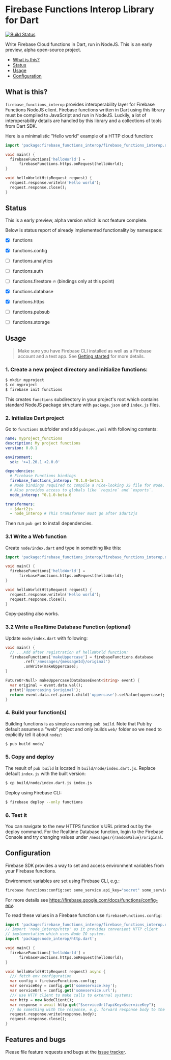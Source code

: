 # Firebase Functions Interop Library for Dart

[![Build Status](https://travis-ci.org/pulyaevskiy/firebase-functions-interop.svg?branch=master)](https://travis-ci.org/pulyaevskiy/firebase-functions-interop)

Write Firebase Cloud functions in Dart, run in NodeJS. This is an early
preview, alpha open-source project.

* [What is this?](#what-is-this?)
* [Status](#status)
* [Usage](#usage)
* [Configuration](#configuration)

## What is this?

`firebase_functions_interop` provides interoperability layer for
Firebase Functions NodeJS client. Firebase functions written in Dart
using this library must be compiled to JavaScript and run in NodeJS.
Luckily, a lot of interoperability details are handled by this library
and a collections of tools from Dart SDK.

Here is a minimalistic "Hello world" example of a HTTP cloud function:

```dart
import 'package:firebase_functions_interop/firebase_functions_interop.dart';

void main() {
  firebaseFunctions['helloWorld'] =
      firebaseFunctions.https.onRequest(helloWorld);
}

void helloWorld(HttpRequest request) {
  request.response.writeln('Hello world');
  request.response.close();
}
```

## Status

This is a early preview, alpha version which is not feature complete.

Below is status report of already implemented functionality by
namespace:

- [x] functions
- [x] functions.config
- [ ] functions.analytics
- [ ] functions.auth
- [ ] functions.firestore :fire: (bindings only at this point)
- [x] functions.database
- [x] functions.https
- [ ] functions.pubsub
- [ ] functions.storage


## Usage

> Make sure you have Firebase CLI installed as well as a Firebase account
> and a test app.
> See [Getting started](https://firebase.google.com/docs/functions/get-started)
> for more details.

### 1. Create a new project directory and initialize functions:

```bash
$ mkdir myproject
$ cd myproject
$ firebase init functions
```

This creates `functions` subdirectory in your project's root which contains
standard NodeJS package structure with `package.json` and `index.js` files.

### 2. Initialize Dart project

Go to `functions` subfolder and add `pubspec.yaml` with following contents:

```yaml
name: myproject_functions
description: My project functions
version: 0.0.1

environment:
  sdk: '>=1.20.1 <2.0.0'

dependencies:
  # Firebase Functions bindings
  firebase_functions_interop: ^0.1.0-beta.1
  # Node bindings required to compile a nice-looking JS file for Node.
  # Also provides access to globals like `require` and `exports`.
  node_interop: ^0.1.0-beta.6

transformers:
  - $dart2js
  - node_interop # This transformer must go after $dart2js
```

Then run `pub get` to install dependencies.

### 3.1 Write a Web function

Create `node/index.dart` and type in something like this:

```dart
import 'package:firebase_functions_interop/firebase_functions_interop.dart';

void main() {
  firebaseFunctions['helloWorld'] =
      firebaseFunctions.https.onRequest(helloWorld);
}

void helloWorld(HttpRequest request) {
  request.response.writeln('Hello world');
  request.response.close();
}
```

Copy-pasting also works.

### 3.2 Write a Realtime Database Function (optional)

Update `node/index.dart` with following:

```dart
void main() {
  // ...Add after registration of helloWorld function:
  firebaseFunctions['makeUppercase'] = firebaseFunctions.database
        .ref('/messages/{messageId}/original')
        .onWrite(makeUppercase);
}

FutureOr<Null> makeUppercase(DatabaseEvent<String> event) {
  var original = event.data.val();
  print('Uppercasing $original');
  return event.data.ref.parent.child('uppercase').setValue(uppercase);
}
```

### 4. Build your function(s)

Building functions is as simple as running `pub build`. Note that Pub by
default assumes a "web" project and only builds `web/` folder so we need
to explicitly tell it about `node/`:

```bash
$ pub build node/
```

### 5. Copy and deploy

The result of `pub build` is located in `build/node/index.dart.js`. Replace
default `index.js` with the built version:

```bash
$ cp build/node/index.dart.js index.js
```

Deploy using Firebase CLI:

```bash
$ firebase deploy --only functions
```

### 6. Test it

You can navigate to the new HTTPS function's URL printed out by the deploy command.
For the Realtime Database function, login to the Firebase Console and try
changing values under `/messages/{randomValue}/original`.

## Configuration

Firebase SDK provides a way to set and access environment variables from
your Firebase functions.

Environment variables are set using Firebase CLI, e.g.:

```bash
firebase functions:config:set some_service.api_key="secret" some_service.url="https://api.example.com"
```

For more details see https://firebase.google.com/docs/functions/config-env.

To read these values in a Firebase function use `firebaseFunctions.config`:

```dart
import 'package:firebase_functions_interop/firebase_functions_interop.dart';
// Import 'node_interop/http' as it provides convenient HTTP client
// implementation which uses Node IO system.
import 'package:node_interop/http.dart';

void main() {
  firebaseFunctions['helloWorld'] =
      firebaseFunctions.https.onRequest(helloWorld);
}

void helloWorld(HttpRequest request) async {
  /// fetch env configuration
  var config = firebaseFunctions.config;
  var serviceKey = config.get('someservice.key');
  var serviceUrl = config.get('someservice.url');
  /// use HTTP client to make calls to external systems:
  var http = new NodeClient();
  var response = await http.get("$serviceUrl?apiKey=$serviceKey");
  // do something with the response, e.g. forward response body to the client:
  request.response.write(response.body);
  request.response.close();
}
```

## Features and bugs

Please file feature requests and bugs at the [issue tracker][tracker].

[tracker]: https://github.com/pulyaevskiy/firebase-functions-interop/issues/new

